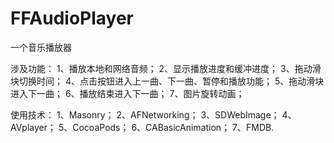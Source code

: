 # FFAudioPlayer
一个音乐播放器

涉及功能：
1、播放本地和网络音频；
2、显示播放进度和缓冲进度；
3、拖动滑块切换时间；
4、点击按钮进入上一曲、下一曲、暂停和播放功能；
5、拖动滑块进入下一曲；
6、播放结束进入下一曲；
7、图片旋转动画；

使用技术：
1、Masonry；
2、AFNetworking；
3、SDWebImage；
4、AVplayer；
5、CocoaPods；
6、CABasicAnimation；
7、FMDB.
